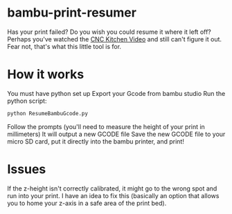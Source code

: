 # bambu-print-resumer
Has your print failed? Do you wish you could resume it where it left off? Perhaps you've watched the [CNC Kitchen Video](https://www.youtube.com/watch?v=-wjE8eDiKWg) and still can't figure it out. Fear not, that's what this little tool is for.

# How it works
You must have python set up
Export your Gcode from bambu studio
Run the python script:
```bash
python ResumeBambuGcode.py
```
Follow the prompts (you'll need to measure the height of your print in millimeters)
It will output a new GCODE file
Save the new GCODE file to your micro SD card, put it directly into the bambu printer, and print!

# Issues
If the z-height isn't correctly calibrated, it might go to the wrong spot and run into your print. I have an idea to fix this (basically an option that allows you to home your z-axis in a safe area of the print bed).
